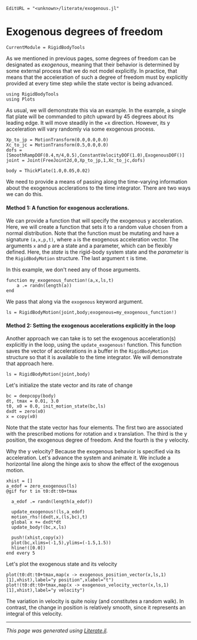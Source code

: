 ```@meta
EditURL = "<unknown>/literate/exogenous.jl"
```

# Exogenous degrees of freedom

```@meta
CurrentModule = RigidBodyTools
```

As we mentioned in previous pages, some degrees of freedom can be
designated as *exogenous*, meaning that their behavior is determined
by some external process that we do not model explicitly. In practice,
that means that the acceleration of such a degree of freedom must
by explicitly provided at every time step while the state vector is being
advanced.

````@example exogenous
using RigidBodyTools
using Plots
````

As usual, we will demonstrate this via an example. In the example,
a single flat plate will be commanded to pitch upward by 45 degrees
about its leading edge. It will move steadily in the +x direction.
However, its y acceleration will vary randomly via some exogenous process.

````@example exogenous
Xp_to_jp = MotionTransform(0.0,0.0,0.0)
Xc_to_jc = MotionTransform(0.5,0.0,0.0)
dofs = [SmoothRampDOF(0.4,π/4,0.5),ConstantVelocityDOF(1.0),ExogenousDOF()]
joint = Joint(FreeJoint2d,0,Xp_to_jp,1,Xc_to_jc,dofs)

body = ThickPlate(1.0,0.05,0.02)
````

We need to provide a means of passing along the time-varying information about
the exogenous acclerations to the time integrator. There are two ways we
can do this.
#### Method 1: A function for exogenous acclerations.
We can provide a function that will specify the exogenous y acceleration.
Here, we will create a function that sets it to a random value chosen from a
normal distribution. Note that the function must be mutating and have a signature
`(a,x,p,t)`, where `a` is the exogenous acceleration vector. The arguments `x`
and `p` are a state and a parameter, which can be flexibly defined.
Here, the *state* is the rigid-body system state and the *parameter*
is the `RigidBodyMotion` structure.
The last argument `t` is time.

In this example, we don't need any of those arguments.

````@example exogenous
function my_exogenous_function!(a,x,ls,t)
    a .= randn(length(a))
end
````

We pass that along via the `exogenous` keyword argument.

````@example exogenous
ls = RigidBodyMotion(joint,body;exogenous=my_exogenous_function!)
````

#### Method 2: Setting the exogenous accelerations explicitly in the loop
Another approach we can take is to set the exogenous acceleration(s)
explicitly in the loop, using the `update_exogenous!` function.
This function saves the vector of accelerations in a buffer in the `RigidBodyMotion`
structure so that it is available to the time integrator. We will
demonstrate that approach here.

````@example exogenous
ls = RigidBodyMotion(joint,body)
````

Let's initialize the state vector and its rate of change

````@example exogenous
bc = deepcopy(body)
dt, tmax = 0.01, 3.0
t0, x0 = 0.0, init_motion_state(bc,ls)
dxdt = zero(x0)
x = copy(x0)
````

Note that the state vector has four elements. The first two are
associated with the prescribed motions for rotation and x translation.
The third is the y position, the exogenous degree of freedom. And the
fourth is the y velocity.

Why the y velocity? Because the exogenous behavior is specified via its
acceleration. Let's advance the system and animate it. We include
a horizontal line along the hinge axis to show the effect of the exogenous
motion.

````@example exogenous
xhist = []
a_edof = zero_exogenous(ls)
@gif for t in t0:dt:t0+tmax

  a_edof .= randn(length(a_edof))

  update_exogenous!(ls,a_edof)
  motion_rhs!(dxdt,x,(ls,bc),t)
  global x += dxdt*dt
  update_body!(bc,x,ls)

  push!(xhist,copy(x))
  plot(bc,xlims=(-1,5),ylims=(-1.5,1.5))
  hline!([0.0])
end every 5
````

Let's plot the exogenous state and its velocity

````@example exogenous
plot(t0:dt:t0+tmax,map(x -> exogenous_position_vector(x,ls,1)[1],xhist),label="y position",xlabel="t")
plot!(t0:dt:t0+tmax,map(x -> exogenous_velocity_vector(x,ls,1)[1],xhist),label="y velocity")
````

The variation in velocity is quite noisy (and constitutes a random walk).
In contrast, the change in position is relatively smooth, since it represents
an integral of this velocity.

---

*This page was generated using [Literate.jl](https://github.com/fredrikekre/Literate.jl).*

